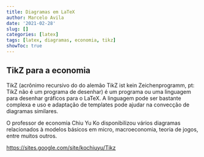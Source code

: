 ```yaml
---
title: Diagramas em LaTeX
author: Marcelo Avila
date: '2021-02-28'
slug: []
categories: [latex]
tags: [latex, diagramas, economia, tikz]
showToc: true
---
```


## TikZ para a economia 

TikZ (acrônimo recursivo do do alemão TikZ ist kein Zeichenprogramm, pt: TikZ não é um programa de desenhar) é um programa ou uma linguagem para desenhar gráficos para o LaTeX. A linguagem pode ser bastante complexa e uso e adaptação de templates pode ajudar na convecção de diagramas similares. 

O professor de economia Chiu Yu Ko disponibilizou vários diagramas relacionados à modelos básicos em micro, macroeconomia, teoria de jogos, entre muitos outros. 

https://sites.google.com/site/kochiuyu/Tikz
